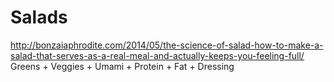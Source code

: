 # Salads

http://bonzaiaphrodite.com/2014/05/the-science-of-salad-how-to-make-a-salad-that-serves-as-a-real-meal-and-actually-keeps-you-feeling-full/
Greens +
Veggies +
Umami +
Protein +
Fat +
Dressing
